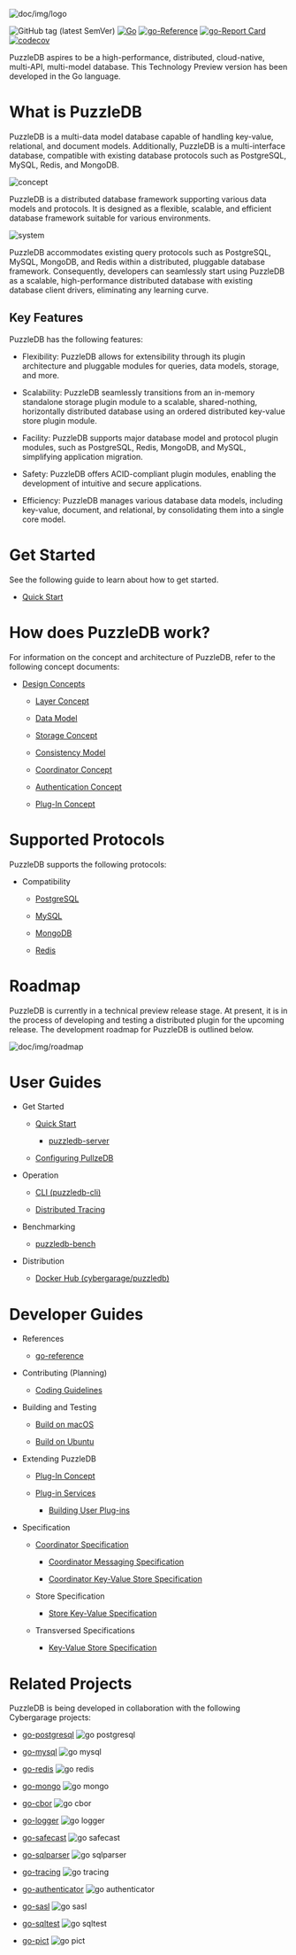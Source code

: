 ![doc/img/logo](doc/img/logo.png)

![GitHub tag (latest SemVer)](https://img.shields.io/github/v/tag/cybergarage/puzzledb-go) [![Go](https://github.com/cybergarage/puzzledb-go/actions/workflows/make.yml/badge.svg)](https://github.com/cybergarage/puzzledb-go/actions/workflows/make.yml) [![go-Reference](https://pkg.go.dev/badge/github.com/cybergarage/puzzledb-go.svg)](https://pkg.go.dev/github.com/cybergarage/puzzledb-go) [![go-Report Card](https://img.shields.io/badge/go%20report-A%2B-brightgreen)](https://goreportcard.com/report/github.com/cybergarage/puzzledb-go) [![codecov](https://codecov.io/gh/cybergarage/puzzledb-go/branch/main/graph/badge.svg?token=C3Q82XPE44)](https://codecov.io/gh/cybergarage/puzzledb-go)

PuzzleDB aspires to be a high-performance, distributed, cloud-native, multi-API, multi-model database. This Technology Preview version has been developed in the Go language.

# What is PuzzleDB

PuzzleDB is a multi-data model database capable of handling key-value, relational, and document models. Additionally, PuzzleDB is a multi-interface database, compatible with existing database protocols such as PostgreSQL, MySQL, Redis, and MongoDB.

![concept](doc/img/concept.png)

PuzzleDB is a distributed database framework supporting various data models and protocols. It is designed as a flexible, scalable, and efficient database framework suitable for various environments.

![system](doc/img/system.png)

PuzzleDB accommodates existing query protocols such as PostgreSQL, MySQL, MongoDB, and Redis within a distributed, pluggable database framework. Consequently, developers can seamlessly start using PuzzleDB as a scalable, high-performance distributed database with existing database client drivers, eliminating any learning curve.

## Key Features

PuzzleDB has the following features:

- Flexibility: PuzzleDB allows for extensibility through its plugin architecture and pluggable modules for queries, data models, storage, and more.

- Scalability: PuzzleDB seamlessly transitions from an in-memory standalone storage plugin module to a scalable, shared-nothing, horizontally distributed database using an ordered distributed key-value store plugin module.

- Facility: PuzzleDB supports major database model and protocol plugin modules, such as PostgreSQL, Redis, MongoDB, and MySQL, simplifying application migration.

- Safety: PuzzleDB offers ACID-compliant plugin modules, enabling the development of intuitive and secure applications.

- Efficiency: PuzzleDB manages various database data models, including key-value, document, and relational, by consolidating them into a single core model.

# Get Started

See the following guide to learn about how to get started.

- [Quick Start](doc/quick-start.md)

# How does PuzzleDB work?

For information on the concept and architecture of PuzzleDB, refer to the following concept documents:

- [Design Concepts](doc/concept.md)

  - [Layer Concept](doc/layer-concept.md)

  - [Data Model](doc/data-model.md)

  - [Storage Concept](doc/storage-concept.md)

  - [Consistency Model](doc/consistency-model.md)

  - [Coordinator Concept](doc/coordinator-concept.md)

  - [Authentication Concept](doc/auth-concept.md)

  - [Plug-In Concept](doc/plugin-concept.md)

# Supported Protocols

PuzzleDB supports the following protocols:

- Compatibility

  - [PostgreSQL](doc/postgresql.md)

  - [MySQL](doc/mysql.md)

  - [MongoDB](doc/mongodb.md)

  - [Redis](doc/redis.md)

# Roadmap

PuzzleDB is currently in a technical preview release stage. At present, it is in the process of developing and testing a distributed plugin for the upcoming release. The development roadmap for PuzzleDB is outlined below.

![doc/img/roadmap](doc/img/roadmap.png)

# User Guides

- Get Started

  - [Quick Start](doc/quick-start.md)

    - [puzzledb-server](doc/cmd/server/puzzledb-server.md)

  - [Configuring PullzeDB](doc/configuring.md)

- Operation

  - [CLI (puzzledb-cli)](doc/cmd/cli/puzzledb-cli.md)

  - [Distributed Tracing](doc/tracing.md)

- Benchmarking

  - [puzzledb-bench](https://github.com/cybergarage/puzzledb-bench)

- Distribution

  - [Docker Hub (cybergarage/puzzledb)](https://hub.docker.com/repository/docker/cybergarage/puzzledb/general)

# Developer Guides

- References

  - [go-reference](https://pkg.go.dev/github.com/cybergarage/puzzledb-go)

- Contributing (Planning)

  - [Coding Guidelines](doc/coding_guideline.md)

- Building and Testing

  - [Build on macOS](doc/build-on-macos.md)

  - [Build on Ubuntu](doc/build-on-macos.md)

- Extending PuzzleDB

  - [Plug-In Concept](doc/plugin-concept.md)

  - [Plug-in Services](doc/plugin-types.md)

    - [Building User Plug-ins](doc/plugin-tutorial.md)

- Specification

  - [Coordinator Specification](doc/spec/coordinator-spec.md)

    - [Coordinator Messaging Specification](doc/spec/coordinator-msg-spec.md)

    - [Coordinator Key-Value Store Specification](doc/spec/coordinator-spec.md)

  - Store Specification

    - [Store Key-Value Specification](doc/spec/store-kv-spec.md)

  - Transversed Specifications

    - [Key-Value Store Specification](doc/spec/kv-store-spec.md)

# Related Projects

PuzzleDB is being developed in collaboration with the following Cybergarage projects:

- [go-postgresql](https://github.com/cybergarage/go-postgresql) ![go postgresql](https://img.shields.io/github/v/tag/cybergarage/go-postgresql)

- [go-mysql](https://github.com/cybergarage/go-mysql) ![go mysql](https://img.shields.io/github/v/tag/cybergarage/go-mysql)

- [go-redis](https://github.com/cybergarage/go-redis) ![go redis](https://img.shields.io/github/v/tag/cybergarage/go-redis)

- [go-mongo](https://github.com/cybergarage/go-mongo) ![go mongo](https://img.shields.io/github/v/tag/cybergarage/go-mongo)

- [go-cbor](https://github.com/cybergarage/go-cbor) ![go cbor](https://img.shields.io/github/v/tag/cybergarage/go-cbor)

- [go-logger](https://github.com/cybergarage/go-logger) ![go logger](https://img.shields.io/github/v/tag/cybergarage/go-logger)

- [go-safecast](https://github.com/cybergarage/go-safecast) ![go safecast](https://img.shields.io/github/v/tag/cybergarage/go-safecast)

- [go-sqlparser](https://github.com/cybergarage/go-sqlparser) ![go sqlparser](https://img.shields.io/github/v/tag/cybergarage/go-sqlparser)

- [go-tracing](https://github.com/cybergarage/go-tracing) ![go tracing](https://img.shields.io/github/v/tag/cybergarage/go-tracing)

- [go-authenticator](https://github.com/cybergarage/go-authenticator) ![go authenticator](https://img.shields.io/github/v/tag/cybergarage/go-authenticator)

- [go-sasl](https://github.com/cybergarage/go-sasl) ![go sasl](https://img.shields.io/github/v/tag/cybergarage/go-sasl)

- [go-sqltest](https://github.com/cybergarage/go-sqltest) ![go sqltest](https://img.shields.io/github/v/tag/cybergarage/go-sqltest)

- [go-pict](https://github.com/cybergarage/go-pict) ![go pict](https://img.shields.io/github/v/tag/cybergarage/go-pict)
